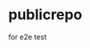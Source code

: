 # publicrepo
for e2e test






























































































































































































































































































































































































































































































































































































































































































































































































































































































































































































































































































































































































































































































































































































































































































































































































































































































































































































































































































































































































































































































































































































































































































































































































































































































































































































































































































































































































































































































































































































































































































































































































































































































































































































































































































